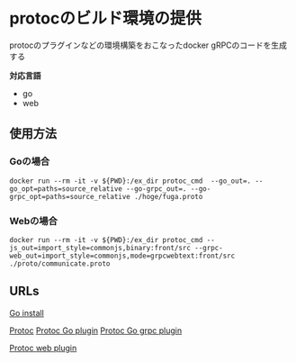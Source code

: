 # protocのビルド環境の提供

protocのプラグインなどの環境構築をおこなったdocker
gRPCのコードを生成する

**対応言語**
+ go
+ web


## 使用方法

### Goの場合
`docker run --rm -it -v ${PWD}:/ex_dir protoc_cmd  --go_out=. --go_opt=paths=source_relative --go-grpc_out=. --go-grpc_opt=paths=source_relative ./hoge/fuga.proto`

### Webの場合
`docker run --rm -it -v ${PWD}:/ex_dir protoc_cmd --js_out=import_style=commonjs,binary:front/src --grpc-web_out=import_style=commonjs,mode=grpcwebtext:front/src ./proto/communicate.proto`


## URLs

[Go install](https://go.dev/dl/)

[Protoc](https://grpc.io/docs/protoc-installation/)
[Protoc Go plugin](https://pkg.go.dev/google.golang.org/protobuf/cmd/protoc-gen-go)
[Protoc Go grpc plugin](https://pkg.go.dev/google.golang.org/grpc/cmd/protoc-gen-go-grpc)

[Protoc web plugin](https://github.com/grpc/grpc-web/)